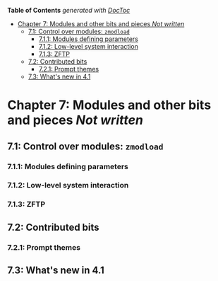 <!-- START doctoc generated TOC please keep comment here to allow auto update -->
<!-- DON'T EDIT THIS SECTION, INSTEAD RE-RUN doctoc TO UPDATE -->
**Table of Contents**  *generated with [DocToc](https://github.com/thlorenz/doctoc)*

- [Chapter 7: Modules and other bits and pieces *Not written*](#chapter-7-modules-and-other-bits-and-pieces-not-written)
  - [7.1: Control over modules: `zmodload`](#71-control-over-modules-zmodload)
    - [7.1.1: Modules defining parameters](#711-modules-defining-parameters)
    - [7.1.2: Low-level system interaction](#712-low-level-system-interaction)
    - [7.1.3: ZFTP](#713-zftp)
  - [7.2: Contributed bits](#72-contributed-bits)
    - [7.2.1: Prompt themes](#721-prompt-themes)
  - [7.3: What's new in 4.1](#73-whats-new-in-41)

<!-- END doctoc generated TOC please keep comment here to allow auto update -->

<span id="ragbag"></span><span id="l192"></span>

# Chapter 7: Modules and other bits and pieces *Not written*

<span id="l193"></span>

## 7.1: Control over modules: `zmodload`

<span id="l194"></span>

### 7.1.1: Modules defining parameters

<span id="l195"></span>

### 7.1.2: Low-level system interaction

<span id="l196"></span>

### 7.1.3: ZFTP

<span id="l197"></span>

## 7.2: Contributed bits

<span id="l198"></span>

### 7.2.1: Prompt themes

<span id="l199"></span>

## 7.3: What's new in 4.1


